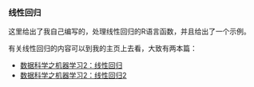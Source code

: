 ### 线性回归

这里给出了我自己编写的，处理线性回归的R语言函数，并且给出了一个示例。

有关线性回归的内容可以到我的主页上去看，大致有两本篇：

* [数据科学之机器学习2：线性回归](http://jackycode.github.io/blog/2014/03/30/machine-learning1/)
* [数据科学之机器学习2：线性回归2](http://jackycode.github.io/blog/2014/04/01/linear-regression2/)